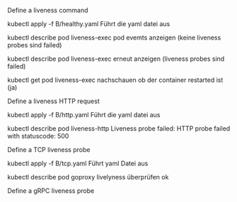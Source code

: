 Define a liveness command



kubectl apply -f B/healthy.yaml
Führt die yaml datei aus

kubectl describe pod liveness-exec
pod evemts anzeigen (keine liveness probes sind failed)

kubectl describe pod liveness-exec
erneut anzeigen (liveness probes sind failed)

kubectl get pod liveness-exec
nachschauen ob der container restarted ist (ja)



Define a liveness HTTP request



kubectl apply -f B/http.yaml
Führt die yaml datei aus

kubectl describe pod liveness-http
Liveness probe failed: HTTP probe failed with statuscode: 500



Define a TCP liveness probe


kubectl apply -f B/tcp.yaml
Führt yaml Datei aus

kubectl describe pod goproxy
livelyness überprüfen ok



Define a gRPC liveness probe



